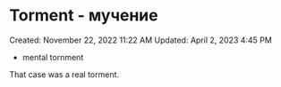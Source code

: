 # Torment - мучение

Created: November 22, 2022 11:22 AM
Updated: April 2, 2023 4:45 PM

- mental tornment

That case was a real torment.